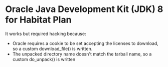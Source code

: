 # Oracle Java Development Kit (JDK) 8 for Habitat Plan

It works but required hacking because:

* Oracle requires a cookie to be set accepting the licenses to download, so a custom download_file() is written.
* The unpacked directory name doesn't match the tarball name, so a custom do_unpack() is written


